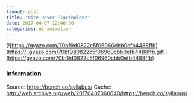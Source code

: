 ```yaml
---
layout: post
title: "Nice Hover Placeholder"
date: 2017-04-07 12:46:00
categories: ui-animation
---
```


[![https://gyazo.com/70bf9d0822c5f06960cbb0efb4488ffb](https://i.gyazo.com/70bf9d0822c5f06960cbb0efb4488ffb.gif)](https://gyazo.com/70bf9d0822c5f06960cbb0efb4488ffb)

### Information
Source: https://bench.co/syllabus/
Cache: http://web.archive.org/web/20170407060640/https://bench.co/syllabus/
